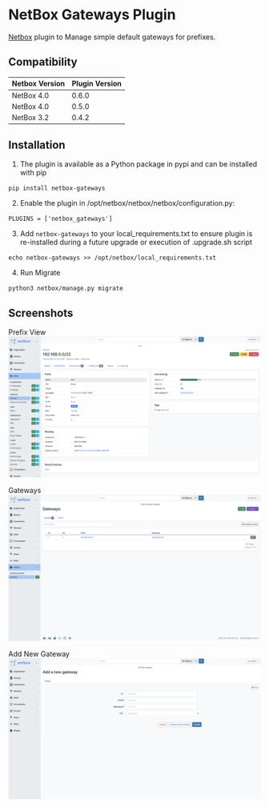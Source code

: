 
# NetBox Gateways Plugin
[Netbox](https://github.com/netbox-community/netbox) plugin  to Manage simple default gateways for prefixes.

## Compatibility

|      Netbox Version       |   Plugin Version    |
|---------------------------|-------|
| NetBox 4.0                | 0.6.0 |
| NetBox 4.0                | 0.5.0 |
| NetBox 3.2                | 0.4.2 |

## Installation

1. The plugin is available as a Python package in pypi and can be installed with pip  

```
pip install netbox-gateways
```
2. Enable the plugin in /opt/netbox/netbox/netbox/configuration.py:
```
PLUGINS = ['netbox_gateways']
```

3. Add `netbox-gateways` to your local_requirements.txt to ensure plugin is re-installed during a future upgrade or execution of .upgrade.sh script

```
echo netbox-gateways >> /opt/netbox/local_requirements.txt
```

4. Run Migrate

```
python3 netbox/manage.py migrate
```

## Screenshots

Prefix View
![Prefix View](/docs/images/prefix_view_gw.png)

Gateways
![Gateways](docs/images/gateways_table_view.png)

Add New Gateway
![Add New Gateway](/docs/images/add_new_gw.png)

